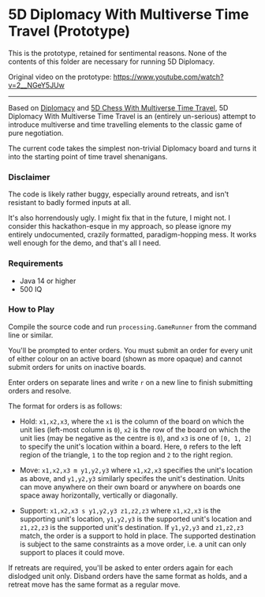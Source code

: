 # 5D Diplomacy With Multiverse Time Travel (Prototype)

This is the prototype, retained for sentimental reasons. None of the contents of this folder are necessary for running 5D Diplomacy.

Original video on the prototype: https://www.youtube.com/watch?v=2__NGeY5JUw

---

Based on [Diplomacy](https://en.wikipedia.org/wiki/Diplomacy_(game)) and [5D Chess With Multiverse Time Travel](https://en.wikipedia.org/wiki/5D_Chess_with_Multiverse_Time_Travel), 5D Diplomacy With Multiverse Time Travel is an (entirely un-serious) attempt to introduce multiverse and time travelling elements to the classic game of pure negotiation.

The current code takes the simplest non-trivial Diplomacy board and turns it into the starting point of time travel shenanigans.

### Disclaimer

The code is likely rather buggy, especially around retreats, and isn't resistant to badly formed inputs at all.

It's also horrendously ugly. I might fix that in the future, I might not. I consider this hackathon-esque in my approach, so please ignore my entirely undocumented, crazily formatted, paradigm-hopping mess. It works well enough for the demo, and that's all I need.

### Requirements

* Java 14 or higher
* 500 IQ

### How to Play

Compile the source code and run `processing.GameRunner` from the command line or similar.

You'll be prompted to enter orders. You must submit an order for every unit of either colour on an active board (shown as more opaque) and cannot submit orders for units on inactive boards.

Enter orders on separate lines and write `r` on a new line to finish submitting orders and resolve.

The format for orders is as follows:

* Hold: `x1,x2,x3`, where the `x1` is the column of the board on which the unit lies (left-most column is `0`), `x2` is the row of the board on which the unit lies (may be negative as the centre is `0`), and `x3` is one of `[0, 1, 2]` to specify the unit's location within a board. Here, `0` refers to the left region of the triangle, `1` to the top region and `2` to the right region.

* Move: `x1,x2,x3 m y1,y2,y3` where `x1,x2,x3` specifies the unit's location as above, and `y1,y2,y3` similarly specifes the unit's destination. Units can move anywhere on their own board or anywhere on boards one space away horizontally, vertically or diagonally.

* Support: `x1,x2,x3 s y1,y2,y3 z1,z2,z3` where `x1,x2,x3` is the supporting unit's location, `y1,y2,y3` is the supported unit's location and `z1,z2,z3` is the supported unit's destination. If `y1,y2,y3` and `z1,z2,z3` match, the order is a support to hold in place. The supported destination is subject to the same constraints as a move order, i.e. a unit can only support to places it could move.

If retreats are required, you'll be asked to enter orders again for each dislodged unit only. Disband orders have the same format as holds, and a retreat move has the same format as a regular move.